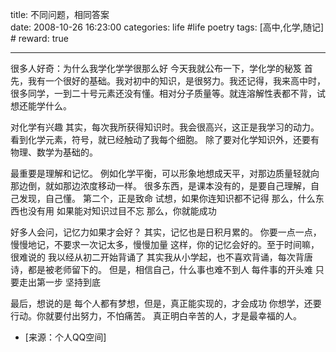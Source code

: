 title: 不同问题，相同答案  
date: 2008-10-26 16:23:00
categories: life #life poetry
tags: [高中,化学,随记]  # <!--more-->
reward: true

---

很多人好奇：为什么我学化学学很那么好
今天我就公布一下，学化学的秘笈
首先，我有一个很好的基础。我对初中的知识，是很努力。我还记得，我来高中时，很多同学，一到二十号元素还没有懂。相对分子质量等。就连溶解性表都不背，试想还能学什么。

<!--more-->

对化学有兴趣
其实，每次我所获得知识时。我会很高兴，这正是我学习的动力。
看到化学元素，符号，就已经触动了我每个细胞。
除了要对化学知识外，还要有物理、数学为基础的。

最重要是理解和记忆。
例如化学平衡，可以形象地想成天平，对那边质量轻就向那边倒，就如那边浓度移动一样。
很多东西，是课本没有的，是要自己理解，自己发现，自己懂。
第二个，正是致命
试想，如果你连知识都不记得
那么，什么东西也没有用
如果能对知识过目不忘
那么，你就能成功

好多人会问，记忆力如果才会好？
其实，记忆也是日积月累的。
你要一点一点，慢慢地记，不要求一次记太多，慢慢加量
这样，你的记忆会好的。至于时间嘛，很难说的
我以经从初二开始背诵了
其实我从小学起，也不喜欢背诵，每次背唐诗，都是被老师留下的。
但是，相信自己，什么事也难不到人
每件事的开头难
只要走出第一步
坚持到底

最后，想说的是
每个人都有梦想，但是，真正能实现的，才会成功
你想学，还要行动。你就要付出努力，不怕痛苦。
真正明白辛苦的人，才是最幸福的人。


- [来源：个人QQ空间]
